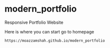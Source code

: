 # modern_portfolio
Responsive Portfolio Website

Here is where you can start go to homepage

`https://moazzamshah.github.io/modern_portfolio`
